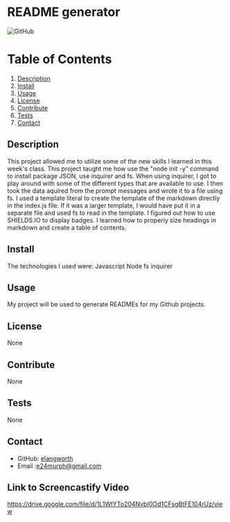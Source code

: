 # README generator
![GitHub](https://img.shields.io/github/license/elangworth/readme-generator?logo=GitHub&logoColor=blue)

# Table of Contents
1. [Description](#Description)
2. [Install](#Install)
3. [Usage](#Usage)
4. [License](#License)
5. [Contribute](#Contribute)
6. [Tests](#Tests)
7. [Contact](#Contact)
<a name="Description"></a>
## Description
This project allowed me to utilize some of the new skills I learned in this week's class. This project taught me how use the "node init -y" command to install package JSON, use inquirer and fs. When using inquirer, I got to play around with some of the different types that are available to use. I then took the data aquired from the prompt messages and wrote it to a file using fs. I used a template literal to create the template of the markdown directly in the index.js file. If it was a larger template, I would have put it in a separate file and used fs to read in the template. I figured out how to use SHIELDS.IO to display badges. I learned how to properly size headings in markdown and create a table of contents.
<a name="Install"></a>
## Install
The technologies I used were:
Javascript
Node
fs
inquirer
<a name="Usage"></a>
## Usage
My project will be used to generate READMEs for my Github projects.
<a name="License"></a>
## License
None
<a name="Contribute"></a>
## Contribute
None
<a name="Tests"></a>
## Tests
None    
<a name="Contact"></a>
## Contact 
* GitHub: [elangworth](https://github.com/elangworth)
* Email :e24murph@gmail.com

## Link to Screencastify Video
https://drive.google.com/file/d/1L1WtYTo204NvbI0Od1CFsgBtFE104rUz/view
